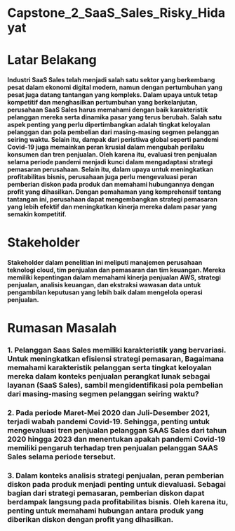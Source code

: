 # Capstone_2_SaaS_Sales_Risky_Hidayat

# Latar Belakang
#### Industri SaaS Sales telah menjadi salah satu sektor yang berkembang pesat dalam ekonomi digital modern, namun dengan pertumbuhan yang pesat juga datang tantangan yang kompleks. Dalam upaya untuk tetap kompetitif dan menghasilkan pertumbuhan yang berkelanjutan, perusahaan SaaS Sales harus memahami dengan baik karakteristik pelanggan mereka serta dinamika pasar yang terus berubah. Salah satu aspek penting yang perlu dipertimbangkan adalah tingkat keloyalan pelanggan dan pola pembelian dari masing-masing segmen pelanggan seiring waktu. Selain itu, dampak dari peristiwa global seperti pandemi Covid-19 juga memainkan peran krusial dalam mengubah perilaku konsumen dan tren penjualan. Oleh karena itu, evaluasi tren penjualan selama periode pandemi menjadi kunci dalam mengadaptasi strategi pemasaran perusahaan. Selain itu, dalam upaya untuk meningkatkan profitabilitas bisnis, perusahaan juga perlu mengevaluasi peran pemberian diskon pada produk dan memahami hubungannya dengan profit yang dihasilkan. Dengan pemahaman yang komprehensif tentang tantangan ini, perusahaan dapat mengembangkan strategi pemasaran yang lebih efektif dan meningkatkan kinerja mereka dalam pasar yang semakin kompetitif.

# Stakeholder
#### Stakeholder dalam penelitian ini meliputi manajemen perusahaan teknologi cloud, tim penjualan dan pemasaran dan tim keuangan. Mereka memiliki kepentingan dalam memahami kinerja penjualan AWS, strategi penjualan, analisis keuangan, dan ekstraksi wawasan data untuk pengambilan keputusan yang lebih baik dalam mengelola operasi penjualan.

# Rumasan Masalah
### 1. Pelanggan Saas Sales memiliki karakteristik yang bervariasi. Untuk meningkatkan efisiensi strategi pemasaran, Bagaimana memahami karakteristik pelanggan serta tingkat keloyalan mereka dalam konteks penjualan perangkat lunak sebagai layanan (SaaS Sales), sambil mengidentifikasi pola pembelian dari masing-masing segmen pelanggan seiring waktu?
### 2. Pada periode Maret-Mei 2020 dan Juli-Desember 2021, terjadi wabah pandemi Covid-19. Sehingga, penting untuk mengevaluasi tren penjualan pelanggan SAAS Sales dari tahun 2020 hingga 2023 dan menentukan apakah pandemi Covid-19 memiliki pengaruh terhadap tren penjualan pelanggan SAAS Sales selama periode tersebut.
### 3. Dalam konteks analisis strategi penjualan, peran pemberian diskon pada produk menjadi penting untuk dievaluasi. Sebagai bagian dari strategi pemasaran, pemberian diskon dapat berdampak langsung pada profitabilitas bisnis. Oleh karena itu, penting untuk memahami hubungan antara produk yang diberikan diskon dengan profit yang dihasilkan.
